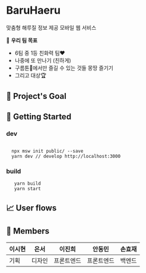 # BaruHaeru
맞춤형 해루질 정보 제공 모바일 웹 서비스

🌊 **우리 팀 목표**

- 6팀 중 1등 친화력 팀❤️
- 나중에 또 만나기 (친하게)
- 구름톤🍊에서만 즐길 수 있는 것들 몽땅 즐기기
- 그리고 대상🏆

## 🎯 Project's Goal






## 📌 Getting Started
### dev

```

  npx msw init public/ --save
  yarn dev // develop http://localhost:3000

```

### build

```
   yarn build
   yarn start
```


## 📈 User flows




## 🌈 Members


|이시현|은서|이진희|안동민|손효재|
|---|---|---|---|--|
|기획 | 디자인 | 프론트엔드 | 프론트엔드 | 백엔드|

